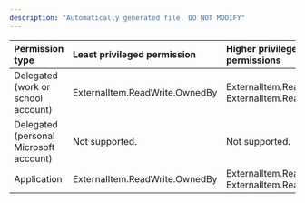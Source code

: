 ```yaml
---
description: "Automatically generated file. DO NOT MODIFY"
---
```


|Permission type|Least privileged permission|Higher privileged permissions|
|:---|:---|:---|
|Delegated (work or school account)|ExternalItem.ReadWrite.OwnedBy|ExternalItem.Read.All, ExternalItem.ReadWrite.All|
|Delegated (personal Microsoft account)|Not supported.|Not supported.|
|Application|ExternalItem.ReadWrite.OwnedBy|ExternalItem.Read.All, ExternalItem.ReadWrite.All|

